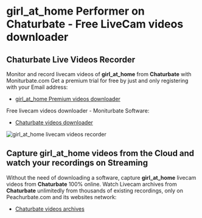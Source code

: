 # girl_at_home Performer on Chaturbate - Free LiveCam videos downloader

## Chaturbate Live Videos Recorder

Monitor and record livecam videos of **girl_at_home** from **Chaturbate** with Moniturbate.com
Get a premium trial for free by just and only registering with your Email address:
* [girl_at_home Premium videos downloader](https://moniturbate.com/request-demo-licence-key.html)

Free livecam videos downloader - Moniturbate Software:
* [Chaturbate videos downloader](https://moniturbate.com/moniturbate-download-software.html)

![girl_at_home livecam videos recorder](https://peachurnet.com/templates/moniturbate-software.png)


## Capture girl_at_home videos from the Cloud and watch your recordings on Streaming

Without the need of downloading a software, capture **girl_at_home** livecam videos from **Chaturbate** 100% online.
Watch Livecam archives from **Chaturbate** unlimitedly from thousands of existing recordings, only on Peachurbate.com and its websites network:
* [Chaturbate videos archives](https://peachurnet.com/)